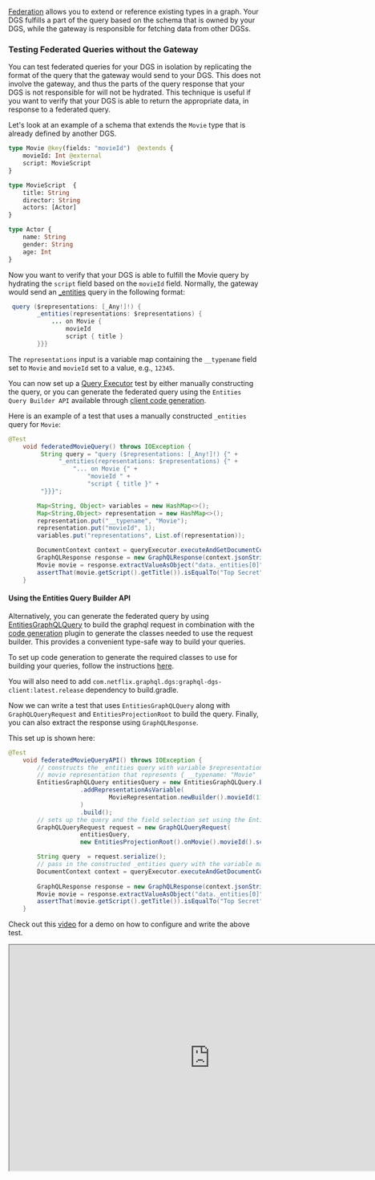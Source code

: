 [Federation](https://www.apollographql.com/docs/federation/) allows you to extend or reference existing types in a graph. 
Your DGS fulfills a part of the query based on the schema that is owned by your DGS, while the gateway is responsible for fetching data from other DGSs. 

    
### Testing Federated Queries without the Gateway
You can test federated queries for your DGS in isolation by replicating the format of the query that the gateway would send to your DGS. 
This does not involve the gateway, and thus the parts of the query response that your DGS is not responsible for will not be hydrated. 
This technique is useful if you want to verify that your DGS is able to return the appropriate data, in response to a federated query. 

Let's look at an example of a schema that extends the `Movie` type that is already defined by another DGS.
```graphql
type Movie @key(fields: "movieId")  @extends {
    movieId: Int @external
    script: MovieScript
}

type MovieScript  {
    title: String
    director: String
    actors: [Actor]
}

type Actor {
    name: String
    gender: String
    age: Int
}
```
Now you want to verify that your DGS is able to fulfill the Movie query by hydrating the `script` field based on the `movieId` field. 
Normally, the gateway would send an [_entities](https://www.apollographql.com/docs/apollo-server/federation/federation-spec/#resolve-requests-for-entities) query in the following format:
```java
 query ($representations: [_Any!]!) {
        _entities(representations: $representations) {
            ... on Movie {
                movieId
                script { title }
        }}}

```
The `representations` input is a variable map containing the `__typename` field set to `Movie` and `movieId` set to a value, e.g., `12345`.

You can now set up a [Query Executor](../query-execution-testing.md) test by either manually constructing the query, or you can generate the federated query using the `Entities Query Builder API` available through [client code generation](../java-client.md#type-safe-query-api).


Here is an example of a test that uses a manually constructed `_entities` query for `Movie`:
```java
@Test
    void federatedMovieQuery() throws IOException {
         String query = "query ($representations: [_Any!]!) {" +
              "_entities(representations: $representations) {" +
                  "... on Movie {" +
                      "movieId " +
                      "script { title }" +
         "}}}";

        Map<String, Object> variables = new HashMap<>();
        Map<String,Object> representation = new HashMap<>();
        representation.put("__typename", "Movie");
        representation.put("movieId", 1);
        variables.put("representations", List.of(representation));

        DocumentContext context = queryExecutor.executeAndGetDocumentContext(query, variables);
        GraphQLResponse response = new GraphQLResponse(context.jsonString());
        Movie movie = response.extractValueAsObject("data._entities[0]", Movie.class);
        assertThat(movie.getScript().getTitle()).isEqualTo("Top Secret");
    }
```

#### Using the Entities Query Builder API
Alternatively, you can generate the federated query by using [EntitiesGraphQLQuery](../java-client.md#building-federated-queries) to build the graphql request in combination with the [code generation](../generating-code-from-schema.md) plugin to generate the classes needed to use the request builder. 
This provides a convenient type-safe way to build your queries.

To set up code generation to generate the required classes to use for building your queries, follow the instructions [here](../java-client.md#type-safe-query-api).

You will also need to add `com.netflix.graphql.dgs:graphql-dgs-client:latest.release` dependency to build.gradle.  

Now we can write a test that uses `EntitiesGraphQLQuery` along with `GraphQLQueryRequest` and `EntitiesProjectionRoot` to build the query. Finally, you can also extract the response using `GraphQLResponse`. 

This set up is shown here:
```java
@Test
    void federatedMovieQueryAPI() throws IOException {
        // constructs the _entities query with variable $representations containing a 
        // movie representation that represents { __typename: "Movie"  movieId: 12345 }
        EntitiesGraphQLQuery entitiesQuery = new EntitiesGraphQLQuery.Builder()
                    .addRepresentationAsVariable(
                            MovieRepresentation.newBuilder().movieId(1122).build()
                    )
                    .build();
        // sets up the query and the field selection set using the EntitiesProjectionRoot
        GraphQLQueryRequest request = new GraphQLQueryRequest(
                    entitiesQuery,
                    new EntitiesProjectionRoot().onMovie().movieId().script().title());

        String query  = request.serialize();
        // pass in the constructed _entities query with the variable map containing representations
        DocumentContext context = queryExecutor.executeAndGetDocumentContext(query, entitiesQuery.getVariables());
        
        GraphQLResponse response = new GraphQLResponse(context.jsonString());
        Movie movie = response.extractValueAsObject("data._entities[0]", Movie.class);
        assertThat(movie.getScript().getTitle()).isEqualTo("Top Secret");
    }
```
Check out this [video](https://drive.google.com/file/d/1aOrvqAj7CQjRYd2YN4Yxq1ypKccJ_oxE/view?usp=sharing) for a demo on how to configure and write the above test.

<center><iframe src="https://drive.google.com/file/d/1aOrvqAj7CQjRYd2YN4Yxq1ypKccJ_oxE/preview" width="800" height="450"></iframe></center>

